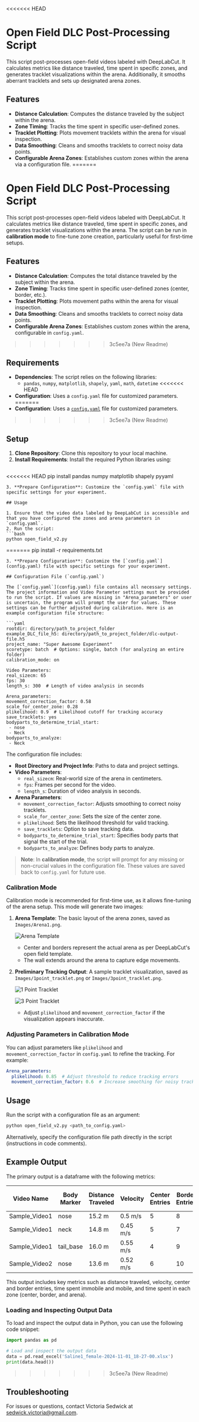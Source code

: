 <<<<<<< HEAD
# Open Field DLC Post-Processing Script

This script post-processes open-field videos labeled with DeepLabCut. It calculates metrics like distance traveled, time spent in specific zones, and generates tracklet visualizations within the arena. Additionally, it smooths aberrant tracklets and sets up designated arena zones.

## Features

- **Distance Calculation**: Computes the distance traveled by the subject within the arena.
- **Zone Timing**: Tracks the time spent in specific user-defined zones.
- **Tracklet Plotting**: Plots movement tracklets within the arena for visual inspection.
- **Data Smoothing**: Cleans and smooths tracklets to correct noisy data points.
- **Configurable Arena Zones**: Establishes custom zones within the arena via a configuration file.
=======

# Open Field DLC Post-Processing Script

This script post-processes open-field videos labeled with DeepLabCut. It calculates metrics like distance traveled, time spent in specific zones, and generates tracklet visualizations within the arena. The script can be run in **calibration mode** to fine-tune zone creation, particularly useful for first-time setups.

## Features

- **Distance Calculation**: Computes the total distance traveled by the subject within the arena.
- **Zone Timing**: Tracks time spent in specific user-defined zones (center, border, etc.).
- **Tracklet Plotting**: Plots movement paths within the arena for visual inspection.
- **Data Smoothing**: Cleans and smooths tracklets to correct noisy data points.
- **Configurable Arena Zones**: Establishes custom zones within the arena, configurable in `config.yaml`.
>>>>>>> 3c5ee7a (New Readme)

## Requirements

- **Dependencies**: The script relies on the following libraries:
  - `pandas`, `numpy`, `matplotlib`, `shapely`, `yaml`, `math`, `datetime`
<<<<<<< HEAD
- **Configuration**: Uses a `config.yaml` file for customized parameters.
=======
- **Configuration**: Uses a [`config.yaml`](config.yaml) file for customized parameters.
>>>>>>> 3c5ee7a (New Readme)

## Setup

1. **Clone Repository**: Clone this repository to your local machine.
2. **Install Requirements**: Install the required Python libraries using:
   ```bash
<<<<<<< HEAD
   pip install pandas numpy matplotlib shapely pyyaml
   ```
3. **Prepare Configuration**: Customize the `config.yaml` file with specific settings for your experiment.

## Usage

1. Ensure that the video data labeled by DeepLabCut is accessible and that you have configured the zones and arena parameters in `config.yaml`.
2. Run the script:
   ```bash
   python open_field_v2.py
   ```
=======
   pip install -r requirements.txt
   ```
3. **Prepare Configuration**: Customize the [`config.yaml`](config.yaml) file with specific settings for your experiment.

## Configuration File (`config.yaml`)

The [`config.yaml`](config.yaml) file contains all necessary settings. The project information and Video Parameter settings must be provided to run the script. If values are missing in "Arena_parameters" or user is uncertain, the program will prompt the user for values. These settings can be further adjusted during calibration. Here is an example configuration file structure:

```yaml
rootdir: directory/path_to_project_folder
example_DLC_file_h5: directory/path_to_project_folder/dlc-output-file.h5
project_name: "Super Awesome Experiment"
scoretype: batch  # Options: single, batch (for analyzing an entire folder)
calibration_mode: on

Video Parameters:
  real_sizecm: 65
  fps: 30
  length_s: 300  # Length of video analysis in seconds

Arena_parameters:
  movement_correction_factor: 0.58
  scale_for_center_zone: 0.28
  plikelihood: 0.9  # Likelihood cutoff for tracking accuracy
  save_tracklets: yes
  bodyparts_to_determine_trial_start:
    - nose
    - Neck
  bodyparts_to_analyze:
    - Neck
```

The configuration file includes:

- **Root Directory and Project Info**: Paths to data and project settings.
- **Video Parameters**:
  - `real_sizecm`: Real-world size of the arena in centimeters.
  - `fps`: Frames per second for the video.
  - `length_s`: Duration of video analysis in seconds.
- **Arena Parameters**:
  - `movement_correction_factor`: Adjusts smoothing to correct noisy tracklets.
  - `scale_for_center_zone`: Sets the size of the center zone.
  - `plikelihood`: Sets the likelihood threshold for valid tracking.
  - `save_tracklets`: Option to save tracking data.
  - `bodyparts_to_determine_trial_start`: Specifies body parts that signal the start of the trial.
  - `bodyparts_to_analyze`: Defines body parts to analyze.

> **Note**: In **calibration mode**, the script will prompt for any missing or non-crucial values in the configuration file. These values are saved back to `config.yaml` for future use. 

### Calibration Mode

Calibration mode is recommended for first-time use, as it allows fine-tuning of the arena setup. This mode will generate two images:
1. **Arena Template**: The basic layout of the arena zones, saved as `Images/Arena1.png`.

   ![Arena Template](/Images/Arena.png)

   - Center and borders represent the actual arena as per DeepLabCut's open field template.
   - The wall extends around the arena to capture edge movements.

2. **Preliminary Tracking Output**: A sample tracklet visualization, saved as `Images/1point_tracklet.png` or `Images/3point_tracklet.png`.

   ![1 Point Tracklet](/Images/1point_tracklet.png)
   
   ![3 Point Tracklet](/Images/3point_tracklet.png)

   - Adjust `plikelihood` and `movement_correction_factor` if the visualization appears inaccurate.

### Adjusting Parameters in Calibration Mode

You can adjust parameters like `plikelihood` and `movement_correction_factor` in `config.yaml` to refine the tracking. For example:
```yaml
Arena_parameters:
  plikelihood: 0.85  # Adjust threshold to reduce tracking errors
  movement_correction_factor: 0.6  # Increase smoothing for noisy tracklets
```

## Usage

Run the script with a configuration file as an argument:
```bash
python open_field_v2.py <path_to_config.yaml>
```

Alternatively, specify the configuration file path directly in the script (instructions in code comments).

## Example Output

The primary output is a dataframe with the following metrics:

| Video Name             | Body Marker | Distance Traveled | Velocity | Center Entries | Border Entries | Time Immobile | Time Mobile | Time in Center | Time in Border | Time in Arena |
|------------------------|-------------|-------------------|----------|----------------|----------------|---------------|-------------|----------------|----------------|---------------|
| Sample_Video1          | nose        | 15.2 m           | 0.5 m/s  | 5              | 8              | 30 s         | 120 s       | 50 s           | 100 s          | 150 s         |
| Sample_Video1          | neck        | 14.8 m           | 0.45 m/s | 5              | 7              | 32 s         | 118 s       | 52 s           | 98 s           | 150 s         |
| Sample_Video1          | tail_base   | 16.0 m           | 0.55 m/s | 4              | 9              | 29 s         | 121 s       | 48 s           | 102 s          | 150 s         |
| Sample_Video2          | nose        | 13.6 m           | 0.52 m/s | 6              | 10             | 35 s         | 125 s       | 54 s           | 96 s           | 150 s         |

This output includes key metrics such as distance traveled, velocity, center and border entries, time spent immobile and mobile, and time spent in each zone (center, border, and arena).

### Loading and Inspecting Output Data

To load and inspect the output data in Python, you can use the following code snippet:

```python
import pandas as pd

# Load and inspect the output data
data = pd.read_excel('Saline1_female-2024-11-01_18-27-00.xlsx')
print(data.head())
```
>>>>>>> 3c5ee7a (New Readme)

## Troubleshooting

For issues or questions, contact Victoria Sedwick at sedwick.victoria@gmail.com.
